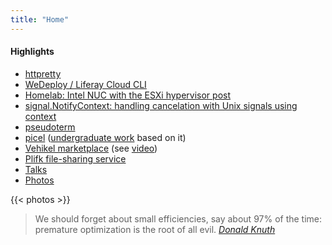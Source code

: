 ```yaml
---
title: "Home"
---
```

<div class="grid-container full">
  <div class="grid-x grid-margin-x">
    <div class="cell large-4">
      <h4>Highlights</h4>
      <ul>
        <li><a href="https://github.com/henvic/httpretty">httpretty</a></li>
        <li><a href="http://localhost:1313/portfolio/#wedeploy">WeDeploy / Liferay Cloud CLI</a></li>
        <li><a href="/posts/homelab">Homelab: Intel NUC with the ESXi hypervisor post</a></li>
        <li><a href="/posts/signal-notify-context/">signal.NotifyContext: handling cancelation with Unix signals using context</a></li>
        <li><a href="https://github.com/henvic/pseudoterm">pseudoterm</a></li>
        <li><a href="https://github.com/henvic/picel">picel</a> (<a href="https://www.cin.ufpe.br/~tg/2017-2/hvop-tg.pdf">undergraduate work</a> based on it)</li>
        <li><a href="http://localhost:1313/portfolio/#vehikel">Vehikel marketplace</a> (see <a href="https://www.youtube.com/watch?v=dML0FQIUcTY">video</a>)</li>
        <li><a href="http://localhost:1313/portfolio/#plifk">Plifk file-sharing service</a></li>
        <li><a href="/talks">Talks</a></li>
        <li><a href="https://www.flickr.com/photos/henriquev">Photos</a>
      </ul>
    </div>
    <div class="cell large-8">
    {{< photos >}}
    </div>
  </div>
</div>
<blockquote class="blockquote-on-bottom">
    We should forget about small efficiencies, say about 97% of the time: premature optimization is the root of all
    evil.
    <cite><a href="http://www-cs-faculty.stanford.edu/~uno/" tabindex="1000">Donald Knuth</a></cite>
</blockquote>
